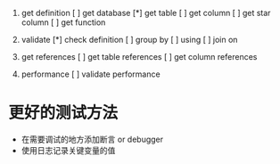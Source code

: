 1. get definition
    [ ] get database
    [*] get table
    [ ] get column
        [ ] get star column
    [ ] get function
    
1. validate
    [*] check definition
    [ ] group by
    [ ] using
    [ ] join on

1. get references
    [ ] get table references
    [ ] get column references

1. performance
    [ ] validate performance

# 更好的测试方法

* 在需要调试的地方添加断言 or debugger
* 使用日志记录关键变量的值
